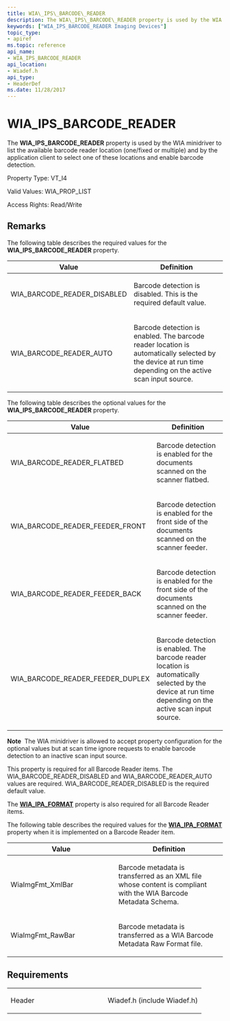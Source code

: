 ```yaml
---
title: WIA\_IPS\_BARCODE\_READER
description: The WIA\_IPS\_BARCODE\_READER property is used by the WIA minidriver to list the available barcode reader location (one/fixed or multiple) and by the application client to select one of these locations and enable barcode detection.
keywords: ["WIA_IPS_BARCODE_READER Imaging Devices"]
topic_type:
- apiref
ms.topic: reference
api_name:
- WIA_IPS_BARCODE_READER
api_location:
- Wiadef.h
api_type:
- HeaderDef
ms.date: 11/28/2017
---
```


# WIA\_IPS\_BARCODE\_READER


The **WIA\_IPS\_BARCODE\_READER** property is used by the WIA minidriver to list the available barcode reader location (one/fixed or multiple) and by the application client to select one of these locations and enable barcode detection.




Property Type: VT\_I4

Valid Values: WIA\_PROP\_LIST

Access Rights: Read/Write

## Remarks

The following table describes the required values for the **WIA\_IPS\_BARCODE\_READER** property.

<table>
<colgroup>
<col width="50%" />
<col width="50%" />
</colgroup>
<thead>
<tr class="header">
<th>Value</th>
<th>Definition</th>
</tr>
</thead>
<tbody>
<tr class="odd">
<td><p>WIA_BARCODE_READER_DISABLED</p></td>
<td><p>Barcode detection is disabled. This is the required default value.</p></td>
</tr>
<tr class="even">
<td><p>WIA_BARCODE_READER_AUTO</p></td>
<td><p>Barcode detection is enabled. The barcode reader location is automatically selected by the device at run time depending on the active scan input source.</p></td>
</tr>
</tbody>
</table>

 

The following table describes the optional values for the **WIA\_IPS\_BARCODE\_READER** property.

<table>
<colgroup>
<col width="50%" />
<col width="50%" />
</colgroup>
<thead>
<tr class="header">
<th>Value</th>
<th>Definition</th>
</tr>
</thead>
<tbody>
<tr class="odd">
<td><p>WIA_BARCODE_READER_FLATBED</p></td>
<td><p>Barcode detection is enabled for the documents scanned on the scanner flatbed.</p></td>
</tr>
<tr class="even">
<td><p>WIA_BARCODE_READER_FEEDER_FRONT</p></td>
<td><p>Barcode detection is enabled for the front side of the documents scanned on the scanner feeder.</p></td>
</tr>
<tr class="odd">
<td><p>WIA_BARCODE_READER_FEEDER_BACK</p></td>
<td><p>Barcode detection is enabled for the front side of the documents scanned on the scanner feeder.</p></td>
</tr>
<tr class="even">
<td><p>WIA_BARCODE_READER_FEEDER_DUPLEX</p></td>
<td><p>Barcode detection is enabled. The barcode reader location is automatically selected by the device at run time depending on the active scan input source.</p></td>
</tr>
</tbody>
</table>

 

**Note**  The WIA minidriver is allowed to accept property configuration for the optional values but at scan time ignore requests to enable barcode detection to an inactive scan input source.

 

This property is required for all Barcode Reader items. The WIA\_BARCODE\_READER\_DISABLED and WIA\_BARCODE\_READER\_AUTO values are required. WIA\_BARCODE\_READER\_DISABLED is the required default value.

The [**WIA\_IPA\_FORMAT**](wia-ipa-format.md) property is also required for all Barcode Reader items.

The following table describes the required values for the [**WIA\_IPA\_FORMAT**](wia-ipa-format.md) property when it is implemented on a Barcode Reader item.

<table>
<colgroup>
<col width="50%" />
<col width="50%" />
</colgroup>
<thead>
<tr class="header">
<th>Value</th>
<th>Definition</th>
</tr>
</thead>
<tbody>
<tr class="odd">
<td><p>WiaImgFmt_XmlBar</p></td>
<td><p>Barcode metadata is transferred as an XML file whose content is compliant with the WIA Barcode Metadata Schema.</p></td>
</tr>
<tr class="even">
<td><p>WiaImgFmt_RawBar</p></td>
<td><p>Barcode metadata is transferred as a WIA Barcode Metadata Raw Format file.</p></td>
</tr>
</tbody>
</table>

 

## Requirements

<table>
<colgroup>
<col width="50%" />
<col width="50%" />
</colgroup>
<tbody>
<tr class="odd">
<td><p>Header</p></td>
<td>Wiadef.h (include Wiadef.h)</td>
</tr>
</tbody>
</table>

 

 





